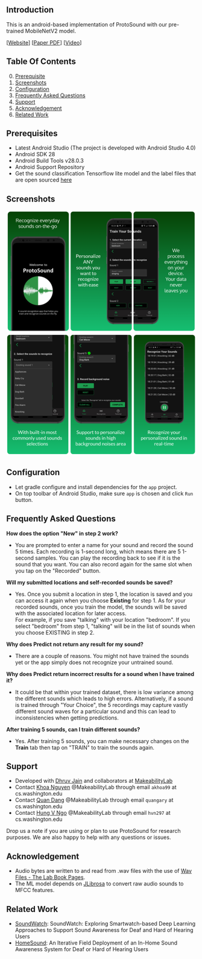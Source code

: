 ## Introduction ##

This is an android-based implementation of ProtoSound with our pre-trained MobileNetV2 model.

[[Website](https://makeabilitylab.cs.washington.edu/project/protosound/)] 
[[Paper PDF](https://homes.cs.washington.edu/~djain/img/portfolio/Jain_ProtoSound_CHI2022.pdf)] 
[[Video](https://homes.cs.washington.edu/~djain/img/portfolio/protosound-video.mp4)] 
## Table Of Contents

0. [Prerequisite](#prerequisites)
1. [Screenshots](#screenshots)
2. [Configuration](#configuration)
3. [Frequently Asked Questions](#frequently-asked-questions)
4. [Support](#support)
5. [Acknowledgement](#acknowledgement)
6. [Related Work](#related-work)

## Prerequisites ##  

- Latest Android Studio (The project is developed with Android Studio 4.0)
- Android SDK 28
- Android Build Tools v28.0.3
- Android Support Repository
- Get the sound classification Tensorflow lite model and the label files that are open sourced [here](https://www.dropbox.com/sh/wngu1kuufwdk8nr/AAC1rm5QR-amL_HBzTOgsZnca?dl=0)

## Screenshots ##  

![ProtoSound system mockup](images/mockup1.png "Title")
![ProtoSound system mockup 2](images/mockup2.png "Title")


## Configuration ##  


- Let gradle configure and install dependencies for the `app` project.
- On top toolbar of Android Studio, make sure `app` is chosen and click `Run` button.

## Frequently Asked Questions ##

<b>How does the option "New" in step 2 work?</b>
- You are prompted to enter a name for your sound and record the sound 5 times. Each recording is 1-second long, which means there are 5 1-second samples. You can play the recording back to see if it is the sound that you want. You can also record again for the same slot when you tap on the "Recorded" button.

<b>Will my submitted locations and self-recorded sounds be saved?</b>
- Yes. Once you submit a location in step 1, the location is saved and you can access it again when you choose <b>Existing</b> for step 1. As for your recorded sounds, once you train the model, the sounds will be saved with the associated location for later access.  
  For example, if you save "talking" with your location "bedroom". If you select "bedroom" from step 1, "talking" will be in the list of sounds when you choose EXISTING in step 2.


<b>Why does Predict not return any result for my sound?</b>
- There are a couple of reasons. You might not have trained the sounds yet or the app simply does not recognize your untrained sound.

<b>Why does Predict return incorrect results for a sound when I have trained it?</b>
- It could be that within your trained dataset, there is low variance among the different sounds which leads to high errors. Alternatively, if a sound is trained through "Your Choice", the 5 recordings may capture vastly different sound waves for a particular sound and this can lead to inconsistencies when getting predictions.


<b>After training 5 sounds, can I train different sounds?</b>
- Yes. After training 5 sounds, you can make necessary changes on the <b>Train</b> tab then tap on "TRAIN" to train the sounds again.

## Support ##  

- Developed with [Dhruv Jain](https://homes.cs.washington.edu/~djain/) and collaborators at [MakeabilityLab](https://makeabilitylab.cs.washington.edu/)
- Contact [Khoa Nguyen](https://www.linkedin.com/in/akka/) @MakeabilityLab through email `akhoa99` at cs.washington.edu
- Contact [Quan Dang](https://www.linkedin.com/in/quangary/) @MakeabilityLab through email `quangary` at cs.washington.edu
- Contact [Hung V Ngo](https://www.hungvngo.com) @MakeabilityLab through email `hvn297` at cs.washington.edu

Drop us a note if you are using or plan to use ProtoSound for research purposes. We are also happy to help with any questions or issues.

## Acknowledgement ##  

- Audio bytes are written to and read from .wav files with the use of [Wav Files - The Lab Book Pages](http://www.labbookpages.co.uk/audio/wavFiles.html).
- The ML model depends on [JLibrosa](https://github.com/Subtitle-Synchronizer/jlibrosa) to convert raw audio sounds to MFCC features.

## Related Work ##  

- [SoundWatch](https://makeabilitylab.cs.washington.edu/project/soundwatch/): SoundWatch: Exploring Smartwatch-based Deep Learning Approaches to Support Sound Awareness for Deaf and Hard of Hearing Users
- [HomeSound](https://makeabilitylab.cs.washington.edu/project/smarthomedhh/): An Iterative Field Deployment of an In-Home Sound Awareness System for Deaf or Hard of Hearing Users  
